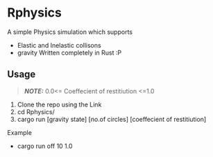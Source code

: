 # Rphysics
A simple Physics simulation which supports
* Elastic and Inelastic collisons
* gravity
Written completely in Rust :P

## Usage

> **_NOTE:_**  0.0<= Coeffecient of restitiution <=1.0

1. Clone the repo using the Link
2. cd Rphysics/
3. cargo run [gravity state] [no.of circles] [coeffecient of restitiution]

Example 

* cargo run off 10 1.0
